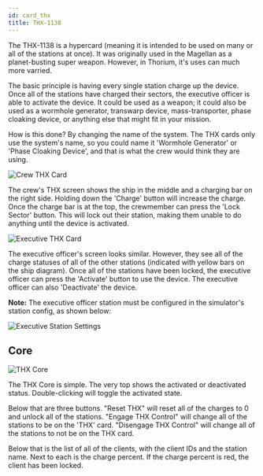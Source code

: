 ```yaml
---
id: card_thx
title: THX-1138
---
```


The THX-1138 is a hypercard (meaning it is intended to be used on many or all of
the stations at once). It was originally used in the Magellan as a
planet-busting super weapon. However, in Thorium, it's uses can much more
varried.

The basic principle is having every single station charge up the device. Once
all of the stations have charged their sectors, the executive officer is able to
activate the device. It could be used as a weapon; it could also be used as a
wormhole generator, transwarp device, mass-transporter, phase cloaking device,
or anything else that might fit in your mission.

How is this done? By changing the name of the system. The THX cards only use the
system's name, so you could name it 'Wormhole Generator' or 'Phase Cloaking
Device', and that is what the crew would think they are using.

![Crew THX Card](/docs/card_thx1.jpg)

The crew's THX screen shows the ship in the middle and a charging bar on the
right side. Holding down the 'Charge' button will increase the charge. Once the
charge bar is at the top, the crewmember can press the 'Lock Sector' button.
This will lock out their station, making them unable to do anything until the
device is activated.

![Executive THX Card](/docs/card_thx2.jpg)

The executive officer's screen looks similar. However, they see all of the
charge statuses of all of the other stations (indicated with yellow bars on the
ship diagram). Once all of the stations have been locked, the executive officer
can press the 'Activate' button to use the device. The executive officer can
also 'Deactivate' the device.

**Note:** The executive officer station must be configured in the simulator's
station config, as shown below:

![Executive Station Settings](/docs/config_exec.jpg)

## Core

![THX Core](/docs/core_thx.jpg)

The THX Core is simple. The very top shows the activated or deactivated status.
Double-clicking will toggle the activated state.

Below that are three buttons. "Reset THX" will reset all of the charges to 0 and
unlock all of the stations. "Engage THX Control" will change all of the stations
to be on the 'THX' card. "Disengage THX Control" will change all of the stations
to not be on the THX card.

Below that is the list of all of the clients, with the client IDs and the
station name. Next to each is the charge percent. If the charge percent is red,
the client has been locked.
